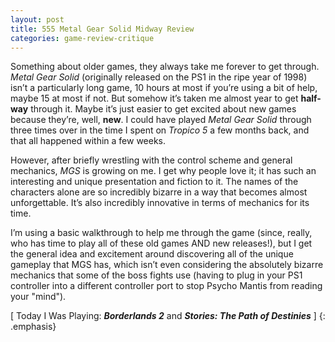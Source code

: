 ```yaml
---
layout: post
title: 555 Metal Gear Solid Midway Review
categories: game-review-critique
---
```

Something about older games, they always take me forever to get through.  *Metal Gear Solid* (originally released on the PS1 in the ripe year of 1998) isn’t a particularly long game, 10 hours at most if you’re using a bit of help, maybe 15 at most if not.  But somehow it’s taken me almost year to get **half-way** through it.  Maybe it’s just easier to get excited about new games because they’re, well, **new**.  I could have played *Metal Gear Solid* through three times over in the time I spent on *Tropico 5* a few months back, and that all happened within a few weeks.

However, after briefly wrestling with the control scheme and general mechanics, *MGS* is growing on me. I get why people love it; it has such an interesting and unique presentation and fiction to it.  The names of the characters alone are so incredibly bizarre in a way that becomes almost unforgettable.  It’s also incredibly innovative in terms of mechanics for its time.

I’m using a basic walkthrough to help me through the game (since, really, who has time to play all of these old games AND new releases!), but I get the general idea and excitement around discovering all of the unique gameplay that MGS has, which isn’t even considering the absolutely bizarre mechanics that some of the boss fights use (having to plug in your PS1 controller into a different controller port to stop Psycho Mantis from reading your "mind").

[ Today I Was Playing: ***Borderlands 2*** and ***Stories: The Path of Destinies*** ]
{: .emphasis}